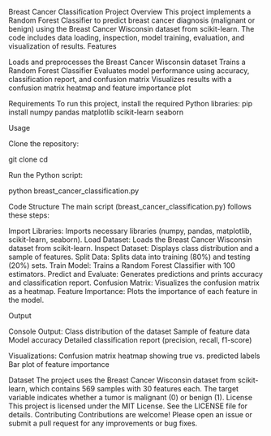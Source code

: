 Breast Cancer Classification Project
Overview
This project implements a Random Forest Classifier to predict breast cancer diagnosis (malignant or benign) using the Breast Cancer Wisconsin dataset from scikit-learn. The code includes data loading, inspection, model training, evaluation, and visualization of results.
Features

Loads and preprocesses the Breast Cancer Wisconsin dataset
Trains a Random Forest Classifier
Evaluates model performance using accuracy, classification report, and confusion matrix
Visualizes results with a confusion matrix heatmap and feature importance plot

Requirements
To run this project, install the required Python libraries:
pip install numpy pandas matplotlib scikit-learn seaborn

Usage

Clone the repository:

git clone <repository-url>
cd <repository-directory>


Run the Python script:

python breast_cancer_classification.py

Code Structure
The main script (breast_cancer_classification.py) follows these steps:

Import Libraries: Imports necessary libraries (numpy, pandas, matplotlib, scikit-learn, seaborn).
Load Dataset: Loads the Breast Cancer Wisconsin dataset from scikit-learn.
Inspect Dataset: Displays class distribution and a sample of features.
Split Data: Splits data into training (80%) and testing (20%) sets.
Train Model: Trains a Random Forest Classifier with 100 estimators.
Predict and Evaluate: Generates predictions and prints accuracy and classification report.
Confusion Matrix: Visualizes the confusion matrix as a heatmap.
Feature Importance: Plots the importance of each feature in the model.

Output

Console Output:
Class distribution of the dataset
Sample of feature data
Model accuracy
Detailed classification report (precision, recall, f1-score)


Visualizations:
Confusion matrix heatmap showing true vs. predicted labels
Bar plot of feature importance



Dataset
The project uses the Breast Cancer Wisconsin dataset from scikit-learn, which contains 569 samples with 30 features each. The target variable indicates whether a tumor is malignant (0) or benign (1).
License
This project is licensed under the MIT License. See the LICENSE file for details.
Contributing
Contributions are welcome! Please open an issue or submit a pull request for any improvements or bug fixes.
